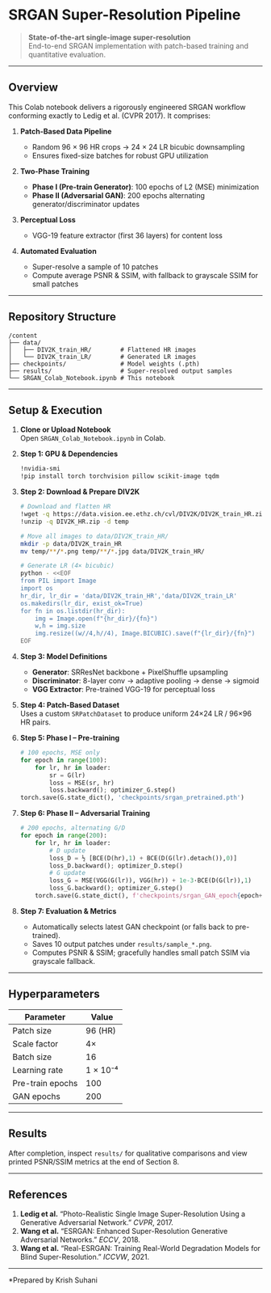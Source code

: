 # SRGAN Super-Resolution Pipeline 

> **State-of-the-art single-image super-resolution**  
> End-to-end SRGAN implementation with patch-based training and quantitative evaluation.

---

## Overview

This Colab notebook delivers a rigorously engineered SRGAN workflow conforming exactly to Ledig et al. (CVPR 2017). It comprises:

1. **Patch-Based Data Pipeline**  
   - Random 96 × 96 HR crops → 24 × 24 LR bicubic downsampling  
   - Ensures fixed-size batches for robust GPU utilization  

2. **Two-Phase Training**  
   - **Phase I (Pre-train Generator)**: 100 epochs of L2 (MSE) minimization  
   - **Phase II (Adversarial GAN)**: 200 epochs alternating generator/discriminator updates  

3. **Perceptual Loss**  
   - VGG-19 feature extractor (first 36 layers) for content loss  

4. **Automated Evaluation**  
   - Super-resolve a sample of 10 patches  
   - Compute average PSNR & SSIM, with fallback to grayscale SSIM for small patches  

---

## Repository Structure

```
/content
├── data/
│   ├── DIV2K_train_HR/        # Flattened HR images
│   └── DIV2K_train_LR/        # Generated LR images
├── checkpoints/               # Model weights (.pth)
├── results/                   # Super-resolved output samples
└── SRGAN_Colab_Notebook.ipynb # This notebook
```

---

## Setup & Execution

1. **Clone or Upload Notebook**  
   Open `SRGAN_Colab_Notebook.ipynb` in Colab.

2. **Step 1: GPU & Dependencies**  
   ```bash
   !nvidia-smi
   !pip install torch torchvision pillow scikit-image tqdm
   ```

3. **Step 2: Download & Prepare DIV2K**  
   ```bash
   # Download and flatten HR
   !wget -q https://data.vision.ee.ethz.ch/cvl/DIV2K/DIV2K_train_HR.zip -O DIV2K_HR.zip
   !unzip -q DIV2K_HR.zip -d temp

   # Move all images to data/DIV2K_train_HR/
   mkdir -p data/DIV2K_train_HR
   mv temp/**/*.png temp/**/*.jpg data/DIV2K_train_HR/

   # Generate LR (4× bicubic)
   python - <<EOF
   from PIL import Image
   import os
   hr_dir, lr_dir = 'data/DIV2K_train_HR','data/DIV2K_train_LR'
   os.makedirs(lr_dir, exist_ok=True)
   for fn in os.listdir(hr_dir):
       img = Image.open(f"{hr_dir}/{fn}")
       w,h = img.size
       img.resize((w//4,h//4), Image.BICUBIC).save(f"{lr_dir}/{fn}")
   EOF
   ```

4. **Step 3: Model Definitions**  
   - **Generator**: SRResNet backbone + PixelShuffle upsampling  
   - **Discriminator**: 8-layer conv → adaptive pooling → dense → sigmoid  
   - **VGG Extractor**: Pre-trained VGG-19 for perceptual loss  

5. **Step 4: Patch-Based Dataset**  
   Uses a custom `SRPatchDataset` to produce uniform 24×24 LR / 96×96 HR pairs.

6. **Step 5: Phase I – Pre-training**  
   ```python
   # 100 epochs, MSE only
   for epoch in range(100):
       for lr, hr in loader:
           sr = G(lr)
           loss = MSE(sr, hr)
           loss.backward(); optimizer_G.step()
   torch.save(G.state_dict(), 'checkpoints/srgan_pretrained.pth')
   ```

7. **Step 6: Phase II – Adversarial Training**  
   ```python
   # 200 epochs, alternating G/D
   for epoch in range(200):
       for lr, hr in loader:
           # D update
           loss_D = ½ [BCE(D(hr),1) + BCE(D(G(lr).detach()),0)]
           loss_D.backward(); optimizer_D.step()
           # G update
           loss_G = MSE(VGG(G(lr)), VGG(hr)) + 1e-3·BCE(D(G(lr)),1)
           loss_G.backward(); optimizer_G.step()
       torch.save(G.state_dict(), f'checkpoints/srgan_GAN_epoch{epoch+1}.pth')
   ```

8. **Step 7: Evaluation & Metrics**  
   - Automatically selects latest GAN checkpoint (or falls back to pre-trained).  
   - Saves 10 output patches under `results/sample_*.png`.  
   - Computes PSNR & SSIM; gracefully handles small patch SSIM via grayscale fallback.

---

## Hyperparameters

| Parameter       | Value    |
| --------------- | -------- |
| Patch size      | 96 (HR)  |
| Scale factor    | 4×       |
| Batch size      | 16       |
| Learning rate   | 1 × 10⁻⁴ |
| Pre-train epochs| 100      |
| GAN epochs      | 200      |

---

## Results

After completion, inspect `results/` for qualitative comparisons and view printed PSNR/SSIM metrics at the end of Section 8.

---

## References

1. **Ledig et al.** “Photo-Realistic Single Image Super-Resolution Using a Generative Adversarial Network.” *CVPR*, 2017.  
2. **Wang et al.** “ESRGAN: Enhanced Super-Resolution Generative Adversarial Networks.” *ECCV*, 2018.  
3. **Wang et al.** “Real-ESRGAN: Training Real-World Degradation Models for Blind Super-Resolution.” *ICCVW*, 2021.  

---

*Prepared by Krish Suhani
